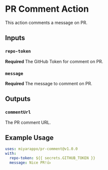 # PR Comment Action

This action comments a message on PR.

## Inputs

### `repo-token`

**Required** The GitHub Token for comment on PR.

### `message`

**Required** The message to comment on PR.

## Outputs

### `commentUrl`

The PR comment URL.

## Example Usage

```yaml
uses: miyarappo/pr-comment@v1.0.0
with:
  repo-token: ${{ secrets.GITHUB_TOKEN }}
  message: Nice PR!👍
```